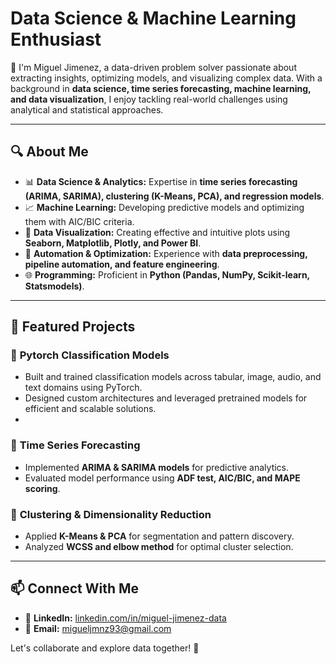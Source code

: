#  Data Science & Machine Learning Enthusiast  

🚀 I'm Miguel Jimenez, a data-driven problem solver passionate about extracting insights, optimizing models, and visualizing complex data. With a background in **data science, time series forecasting, machine learning, and data visualization**, I enjoy tackling real-world challenges using analytical and statistical approaches.  

---  

## 🔍 About Me  
- 📊 **Data Science & Analytics:** Expertise in **time series forecasting (ARIMA, SARIMA), clustering (K-Means, PCA), and regression models**.
- 📈 **Machine Learning:** Developing predictive models and optimizing them with AIC/BIC criteria.
- 📌 **Data Visualization:** Creating effective and intuitive plots using **Seaborn, Matplotlib, Plotly, and Power BI**.
- 🔄 **Automation & Optimization:** Experience with **data preprocessing, pipeline automation, and feature engineering**.
- 🌐 **Programming:** Proficient in **Python (Pandas, NumPy, Scikit-learn, Statsmodels)**.

---  

## 📂 Featured Projects  
### 🔹 **Pytorch Classification Models**
- Built and trained classification models across tabular, image, audio, and text domains using PyTorch.
- Designed custom architectures and leveraged pretrained models for efficient and scalable solutions.
- 
### 🔹 **Time Series Forecasting**
- Implemented **ARIMA & SARIMA models** for predictive analytics.
- Evaluated model performance using **ADF test, AIC/BIC, and MAPE scoring**.

### 🔹 **Clustering & Dimensionality Reduction**
- Applied **K-Means & PCA** for segmentation and pattern discovery.
- Analyzed **WCSS and elbow method** for optimal cluster selection.

---  

## 📫 Connect With Me  
- 💼 **LinkedIn:** [linkedin.com/in/miguel-jimenez-data](https://www.linkedin.com/in/miguel-jimenez-data/)
- 📧 **Email:** migueljmnz93@gmail.com 

Let's collaborate and explore data together! 🚀

